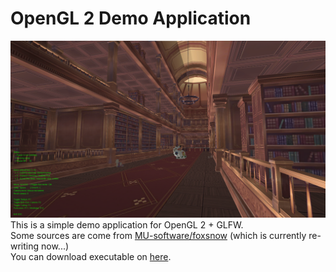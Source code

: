 # OpenGL 2 Demo Application
![Screenshot of this application](./.github/readme/result.png)
This is a simple demo application for OpenGL 2 + GLFW.  
Some sources are come from [MU-software/foxsnow](https://github.com/MU-Software/FoxSnow) (which is currently re-writing now...)  
You can download executable on [here](http://hyperion.mudev.cc/shared/foxsnow_gl2_demo.zip).
